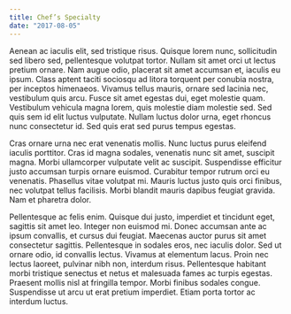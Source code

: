 ```yaml
---
title: Chef’s Specialty
date: "2017-08-05"
---
```


Aenean ac iaculis elit, sed tristique risus. Quisque lorem nunc, sollicitudin sed libero sed, pellentesque volutpat tortor. Nullam sit amet orci ut lectus pretium ornare. Nam augue odio, placerat sit amet accumsan et, iaculis eu ipsum. Class aptent taciti sociosqu ad litora torquent per conubia nostra, per inceptos himenaeos. Vivamus tellus mauris, ornare sed lacinia nec, vestibulum quis arcu. Fusce sit amet egestas dui, eget molestie quam. Vestibulum vehicula magna lorem, quis molestie diam molestie sed. Sed quis sem id elit luctus vulputate. Nullam luctus dolor urna, eget rhoncus nunc consectetur id. Sed quis erat sed purus tempus egestas.

Cras ornare urna nec erat venenatis mollis. Nunc luctus purus eleifend iaculis porttitor. Cras id magna sodales, venenatis nunc sit amet, suscipit magna. Morbi ullamcorper vulputate velit ac suscipit. Suspendisse efficitur justo accumsan turpis ornare euismod. Curabitur tempor rutrum orci eu venenatis. Phasellus vitae volutpat mi. Mauris luctus justo quis orci finibus, nec volutpat tellus facilisis. Morbi blandit mauris dapibus feugiat gravida. Nam et pharetra dolor.

Pellentesque ac felis enim. Quisque dui justo, imperdiet et tincidunt eget, sagittis sit amet leo. Integer non euismod mi. Donec accumsan ante ac ipsum convallis, et cursus dui feugiat. Maecenas auctor purus sit amet consectetur sagittis. Pellentesque in sodales eros, nec iaculis dolor. Sed ut ornare odio, id convallis lectus. Vivamus at elementum lacus. Proin nec lectus laoreet, pulvinar nibh non, interdum risus. Pellentesque habitant morbi tristique senectus et netus et malesuada fames ac turpis egestas. Praesent mollis nisl at fringilla tempor. Morbi finibus sodales congue. Suspendisse ut arcu ut erat pretium imperdiet. Etiam porta tortor ac interdum luctus.
